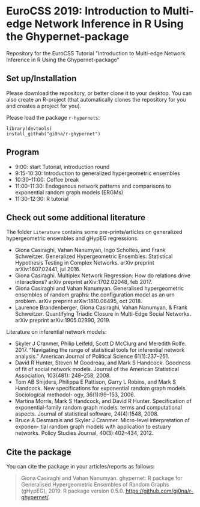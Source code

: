 # EuroCSS 2019: Introduction to Multi-edge Network Inference in R Using the Ghypernet-package

Repository for the EuroCSS Tutorial "Introduction to Multi-edge Network Inference in R Using the Ghypernet-package"

## Set up/Installation

Please download the repository, or better clone it to your desktop. You can 
also create an R-project (that automatically clones the repository for you and
creates a project for you).

Please load the package `r-hypernets`: 

```{r}
library(devtools)
install_github("gi0na/r-ghypernet")
```

## Program

- 9:00: start Tutorial, introduction round
- 9:15-10:30: Introduction to generalized hypergeometric ensembles
- 10:30-11:00: Coffee break
- 11:00-11:30: Endogenous network patterns and comparisons to exponential random graph models (ERGMs)
- 11:30-12:30: R tutorial 

## Check out some additional literature

The folder `Literature` contains some pre-prints/articles on generalized
hypergeometric ensembles and gHypEG regressions.

- Giona Casiraghi, Vahan Nanumyan, Ingo Scholtes, and Frank Schweitzer. Generalized Hypergeometric Ensembles: Statistical Hypothesis Testing in Complex Networks. arXiv preprint arXiv:1607.02441, jul 2016.
- Giona Casiraghi. Multiplex Network Regression: How do relations drive interactions? arXiv preprint arXiv:1702.02048, feb 2017.
- Giona Casiraghi and Vahan Nanumyan. Generalised hypergeometric ensembles of random graphs: the configuration model as an urn problem. arXiv preprint arXiv:1810.06495, oct 2018.
- Laurence Brandenberger, Giona Casiraghi, Vahan Nanumyan, & Frank Schweitzer. Quantifying Triadic Closure in Multi-Edge Social Networks. arXiv preprint arXiv:1905.02990, 2019.

Literature on inferential network models: 

- Skyler J Cranmer, Philip Leifeld, Scott D McClurg and Meredith Rolfe. 2017. “Navigating the range of statistical tools for inferential network analysis.” American Journal of Political Science 61(1):237–251.
- David R Hunter, Steven M Goodreau, and Mark S Handcock. Goodness of fit of social network models. Journal of the American Statistical Association, 103(481): 248–258, 2008.
- Tom AB Snijders, Philippa E Pattison, Garry L Robins, and Mark S Handcock. New specifications for exponential random graph models. Sociological methodol- ogy, 36(1):99–153, 2006.
- Martina Morris, Mark S Handcock, and David R Hunter. Specification of exponential-family random graph models: terms and computational aspects. Journal of statistical software, 24(4):1548, 2008.
- Bruce A Desmarais and Skyler J Cranmer. Micro-level interpretation of exponen- tial random graph models with application to estuary networks. Policy Studies Journal, 40(3):402–434, 2012.

## Cite the package

You can cite the package in your articles/reports as follows:

> Giona Casiraghi and Vahan Nanumyan. ghypernet: R package for Generalised Hypergeometric Ensembles of Random Graphs (gHypEG), 2019. R package version 0.5.0. https://github.com/gi0na/r-ghypernet/.
